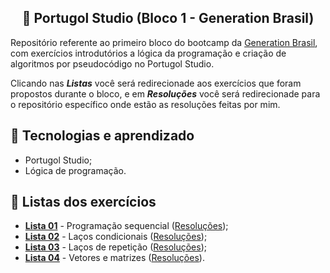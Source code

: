 <h2 align="center">🚀 Portugol Studio (Bloco 1 - Generation Brasil)</h2>
<p>Repositório referente ao primeiro bloco do bootcamp da <a href="https://brazil.generation.org">Generation Brasil</a>, com exercícios introdutórios a lógica da programação e criação de algoritmos por pseudocódigo no Portugol Studio.</p>
<p>Clicando nas <b><i>Listas</i></b> você será redirecionade aos exercícios que foram propostos durante o bloco, e em <b><i>Resoluções</i></b> você será redirecionade para o repositório específico onde estão as resoluções feitas por mim.</p>

## 🔧 Tecnologias e aprendizado
* Portugol Studio;
* Lógica de programação.

## 📁 Listas dos exercícios
* <a href="https://docs.google.com/document/d/1sZ6Wq69volHi1v2Pc1CsOg4KEgWCzDW2/edit?usp=sharing&ouid=113078803043115536805&rtpof=true&sd=true"><b>Lista 01</b></a> - Programação sequencial (<a href="https://github.com/levmn/portugol/tree/main/1_exercicios_sequenciais">Resoluções</a>);
* <a href="https://docs.google.com/document/d/1EvqEy3MYEymRjm-NuQkyoCV3tX0uHMip/edit?usp=sharing&ouid=113078803043115536805&rtpof=true&sd=true"><b>Lista 02</b></a> - Laços condicionais (<a href="https://github.com/levmn/portugol/tree/main/2_lacos_condicionais">Resoluções</a>);
* <a href="https://docs.google.com/document/d/1m2Uoam5Y8sMQGeEkgLtnElzNOEdfudlf/edit?usp=sharing&ouid=113078803043115536805&rtpof=true&sd=true"><b>Lista 03</b></a> - Laços de repetição (<a href="https://github.com/levmn/portugol/tree/main/3_lacos_de_repeticao">Resoluções</a>);
* <a href="https://docs.google.com/document/d/1qYOR_aGtRxNR5AFlPuRLAW59uM77v917/edit?usp=sharing&ouid=113078803043115536805&rtpof=true&sd=true"><b>Lista 04</b></a> - Vetores e matrizes (<a href="https://github.com/levmn/portugol/tree/main/4_vetores_e_matrizes">Resoluções</a>).
